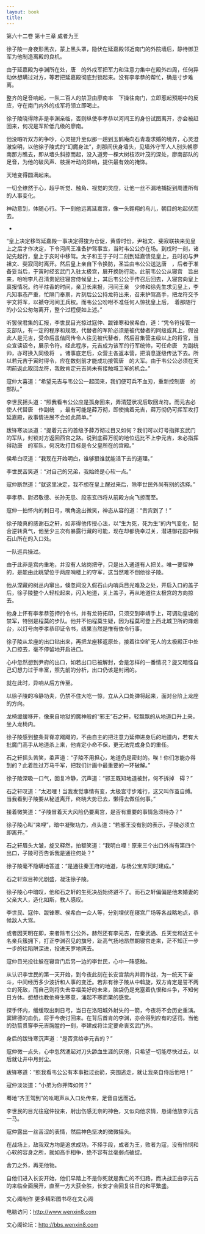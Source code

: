 ```yaml
---
layout: book
title:
---
```

第六十二卷 第十三章 成者为王

徐子陵一身夜形黑衣，蒙上黑头罩，隐伏在延嘉殿邻近南门的外院墙后，静待御卫军为他制造离殿的良机。

由于延嘉殿为李渊所在处，唐　的外戍军把军力和注意力集中在殿外四周，任何异动休想瞒过对方，等若把延嘉殿彻底封锁起来。没有李孝恭的帮忙，确是寸步难离。

整齐的足音响起，一队二百人的禁卫由廖南率　下操往南门，立即惹起预期中的反应，守在南门内外的戍军将领立即喝止。

徐子陵晓得除非是李渊亲临，否则纵使李孝恭以河间王的身份试图离开，亦会被赶回来，何况是军阶低几级的廖南。

他没暇听双方的争吵，心灵提升至似那一趟到玉鹤庵向石青璇求婚的境界，心灵澄澈空明，以他徐子陵式的“幻魔身法”，刹那间伏身墙头，见墙外守军人人别头朝廖南那方瞧去，即从墙头斜掠而起，没入道旁一棵大树枝浓叶茂的深处，廖南部队的足音，为他的破风声、枝摇叶动的异响，提供最有效的掩饰。

天地变得圆满起来。

一切全缭然于心，超乎听觉、触角、视觉的灵应，让他一丝不漏地捕捉到周遭所有的人事变化。

神动意到，体随心行。下一刻他远离延嘉宫，像一头翱翔的鸟儿，朝目的地起伏而去。

-

“皇上决定移驾延嘉殿一事决定得狻为仓促，黄昏时份，尹祖文、斐寂联袂来见皇上之后才作决定，下令河间王准备护驾事宜，当时韦公公亦在场。到戌时一刻，诸妃先起行，皇上于亥时中移驾。太子和王于子时二刻到延嘉馈见皇上，丑时初与尹祖文、斐寂同时离开。然后皇上亲自下令换防，圣旨由韦公公送达唐　，后者于准备妥当后，于寅时经玄武门入驻太极宫，展开换防行动。此前韦公公从寝宫　旨出来，吩咐李凡召清贵妃往寝宫侍候皇上，其后韦公公于传召后回去，入寝宫向皇上禀报情况。约半炷香的时间，亲卫长来报，河间王亲　少帅和徐先生求见皇上，李凡知事态严重，忙隔门奉禀，片刻后公公持龙符出来，召来护驾高手，把龙符交予宇文将军，以褫夺河间王兵权。而韦公公吩咐不准任何人惊扰皇上后，　着那随行的小公公匆匆离开，整个过程便如上述。”

听罢侯君集的汇报，李世民目光掠过寇仲、跋锋寒和侯希白，道：“凭令符接管一支部队，有一定的程序和规限，代替者的军阶必须是被代替者的同级或其上，假设此人是元吉，受命后虽偕同传令人往见被代替者，然后召集营主级以上的将官，当众宣读诏令，展示令符。经此程序，元吉成为该军的行军统帅，可任命唐　为副统帅，亦可换入同级将　。诸事底定后，众营主各返本营，把消息逐级传达下去。所以若元吉于寅时得令，应在数刻前才能成功接管唐　的大军。由于韦公公必须在天明前返此取回龙符，我敢肯定元吉尚未有接触城卫军的机会。”

寇仲大喜道：“希望元吉与韦公公一起回来，我们便可兵不血刃，重新控制唐　的部队。”

李世民摇头道：“照我看韦公公应是孤身回来，弄清楚状况后取回龙符。而元吉必使人代替唐　作副统　，最有可能是薛万彻，即使擒着元吉，薛万彻仍可挥军攻打延嘉殿，故事情进展不会如此简单。”

跋锋寒淡淡道：“提着元吉的首级予薛万彻过目又如何？我们可以灯号指挥玄武门的军队，封锁对方返回西宫之路。说到底薛万彻的地位远比不上李元吉，未必指挥得动唐　的军队，何况攻打目标是令父皇所在的宫殿。”

侯希白叹道：“我现在开始明白，谁够狠谁就能活下去的道理。”

李世民苦笑道：“对自己的兄弟，我始终是心软一点。”

寇仲断然道：“就这里决定，我不想在皇上醒过来后，除李世民外尚有别的选择。”

李孝恭、尉迟敬德、长孙无忌、段志玄四将从前殿方向飞掠而至。

寇仲一拍怀内的刺日弓，嘴角逸出微笑，神态从容的道：“贵宾到了！”

徐子陵真的感谢石之轩，如非得他传授心法，以“生为死，死为生”的内气变化，配合逆转真气，他至少三次有暴露行藏的可能，现在却都侥幸过关，潜进御花园中假石山所在的入口处。

一队巡兵操过。

由于此非是宫内重地，并没有人站岗把守，只是出入通道有人把关。唯一要留神的，是能由此眺望位于两座哨楼上的守军，这当然难不倒他徐子陵。

他从深藏的树丛内窜出，倏忽间没入假石山内哨兵目光难及之处，开启入口的盖子后，徐子陵整个人轻松起来，闪入地道，关上盖子，再从地道往太极宫的方向掠去。

他身上怀有李孝恭签押的令书，并有龙符拓印，只须交到李靖手上，可调动皇城的禁军，特别是程莫的步队。他并不怕程莫生疑，因为程莫可登上西北城卫所的烽烟台，以灯号向李孝恭印证令书，结果当然是惟有依令行事。

徐子陵从龙座的出口钻出来，再把龙座移返原处，接着往空旷无人的太极殿正中处入口掠去，毫不停留地开启进口。

心中忽然想到尹府的出口，如若出口已被解封，会是怎样的一番情况？旋又暗怪自己幻想力过于丰富，照先前的分析，出口仍该是封闭的。

就在此时，异响从后方传至。

以徐子陵的冷静功夫，仍禁不住大吃一惊，立从入口处弹将起来，面对台阶上龙座的方向。

龙椅缓缓移开，像来自地狱的魔神般的“邪王”石之轩，轻飘飘的从地道口升上来，坐入龙椅内。

徐子陵感到整条背脊凉飕飕的，不由自主的把注意力延伸进身后的地道内，若有大批魔门高手从地道杀上来，他肯定小命不保，更无法完成身负的重任。

石之轩摇头苦笑，柔声道：“子陵不用担心，地道仍是密封的。唉！你们怎能办得到的？此着胜过万马千军，把我们计画中最重要的一环破解。”

徐子陵深吸一口气，回复冷静，沉声道：“邪王既知地道被封，何不拆掉　碍？”

石之轩叹道：“太迟哩！当我发觉事情有变，太极宫寸步难行，这又叫作茧自缚。当我看到子陵要从秘道离开，终晓大势已去，懒得去做任何事。”

接着微笑道：“子陵冒着天大风险仍要离宫，是否有重要的事情急须待办？”

徐子陵心叫“来哩”，暗中凝聚功力，点头道：“若邪王没有别的表示，子陵必须立即离开。”

石之轩眉头大皱，旋又释然，拍额笑道：“我明白哩！原来三个出口外尚有第四个出口，子陵可否告诉我是通往何处？”

徐子陵毫不隐瞒地答道：“是通往秦王府的地道，与杨公宝库同时建成。”

石之轩双目神光剧盛，凝注徐子陵。

徐子陵心中暗叹，他和石之轩的生死决战始终避不了。而石之轩偏偏是他未婚妻的父亲大人，造化如斯，教人感叹。

李世民、寇仲、跋锋寒、侯希白一众人等，分别埋伏在寝宫广场等各战略地点，恭候敌人大驾。

或者因天明在即，来者除韦公公外，赫然还有李元吉，在秦武通、丘天觉和近五十名亲兵簇拥下，打正李渊召见的旗号，趾高气扬地昂然朝寝宫走来，茫不知正一步一步的往陷阱深进，投进天罗地网去。

寇仲目光投往躲在寝宫门后另一边的李世民，心中一阵感触。

从认识李世民的第一天开始，到今夜此刻在长安宫禁内并肩作战，为一统天下奋斗，中间经历多少波折和人事的变迁。若非有徐子陵从中斡旋，双方肯定是誓不两立的死敌，而自己则将失去幸福美好的未来，脑袋仍是充塞着仇恨和斗争，不知何日方休。想想也教他脊生寒意，涌起不寒而栗的感觉。

探手怀内，缓缓取出刺日弓，当日在洛阳城外射失的一箭，今夜将不会历史重演。窦建德的血仇，将于今夜讨回来。在背后首肯的李渊，亦会得到应有的惩罚。当他的劲箭贯穿李元吉胸膛的一刻，李建成将注定要命丧玄武门外。

身后的跋锋寒沉声道：“是否赏给李元吉的？”

寇仲微一点头，心中忽然涌起对刀头舔血生涯的厌倦，只希望一切能尽快过去，以后就让井中月封尘。

跋锋寒道：“照我看韦公公有本事捱过劲箭，突围逃走，就让我亲自侍后他吧！”

寇仲淡淡道：“小弟为你押阵如何？”

蓦地“齐王驾到”的吆喝声从入口处传来，足音自远而近。

李世民的目光往寇仲投来，射出伤感无奈的神色，又似向他求情，恳请他放李元吉一马。

寇仲露出一丝苦涩的表情，然后神色坚决的微微摇头。

在战场上，敌我双方均是追求成功，不择手段，成者为王，败者为寇，没有怜悯和心软的容身之所，就如高手相争，绝不容有丝毫弱点破绽。

舍刀之外，再无他物。

自他们进入长安开始，他们早踏上不是你死就是我亡的不归路，而决战正由李元吉的来临全面展开，直至一方大获全胜，长安才会回复往日的和平繁盛。

文心阁制作 更多精彩图书尽在文心阁

电脑访问：http://www.wenxin8.com

文心阁论坛：http://bbs.wenxin8.com
